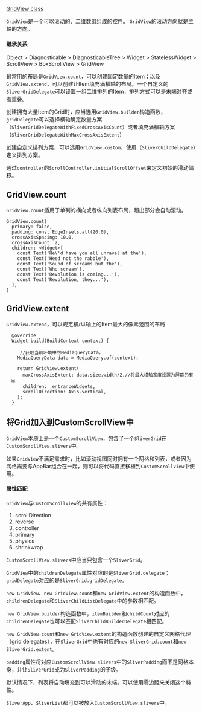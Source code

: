 [GridView class](https://docs.flutter.io/flutter/widgets/GridView-class.html)

`GridView`是一个可以滚动的、二维数组组成的控件。
`GridView`的滚动方向就是主轴的方向。

#### 继承关系

Object > Diagnosticable > DiagnosticableTree > Widget > StatelessWidget > ScrollView > BoxScrollView > GridView


最常用的布局是`GridView.count`，可以创建固定数量的Item；以及`GridView.extend`，可以创建让Item填充满横轴的布局。一个自定义的`SliverGridDelegate`可以设置一组二维排列的Item，排列方式可以是末端对齐或者重叠。

创建拥有大量Item的Grid时，应当选用`GridView.builder`构造函数，`gridDelegate`可以选择横轴确定数量方案（`SliverGridDelegateWithFixedCrossAxisCount`）或者填充满横轴方案（`SliverGridDelegateWithMaxCrossAxisExtent`）

创建自定义排列方案，可以选用`GridView.custom`，使用（`SliverChildDelegate`）定义排列方案。

通过`controller`的`ScrollController.initialScrollOffset`来定义初始的滑动偏移。

## GridView.count
`GridView.count`适用于单列的横向或者纵向列表布局，超出部分会自动滚动。

```
GridView.count(
  primary: false,
  padding: const EdgeInsets.all(20.0),
  crossAxisSpacing: 10.0,
  crossAxisCount: 2,
  children: <Widget>[
    const Text('He\'d have you all unravel at the'),
    const Text('Heed not the rabble'),
    const Text('Sound of screams but the'),
    const Text('Who scream'),
    const Text('Revolution is coming...'),
    const Text('Revolution, they...'),
  ],
)
```

## GridView.extent

`GridView.extend`，可以规定横/纵轴上的Item最大的像素范围的布局

```
  @override
  Widget build(BuildContext context) {
  
  	 //获取当前环境中的MediaQueryData。
    MediaQueryData data = MediaQuery.of(context);
    
    return GridView.extent(
      maxCrossAxisExtent: data.size.width/2,//将最大横轴宽度设置为屏幕的有一半
      children: _entranceWidgets,
      scrollDirection: Axis.vertical,
    );
  }
```
## 将Grid加入到CustomScrollView中

`GridView`本质上是一个`CustomScrollView`，包含了一个`SliverGrid`在`CustomScrollView.slivers`中。

如果`GridView`不满足需求时，比如滚动视图同时拥有一个网格和列表，或者因为网格需要与AppBar组合在一起，则可以将代码直接移植到`CustomScrollView`中使用。

#### 属性匹配

`GridView`与`CustomScrollView`的共有属性：

1. scrollDirection
2. reverse
3. controller
4. primary
5. physics
6. shrinkwrap

`CustomScrollView.slivers`中应当只包含一个`SliverGrid`。


`GridView`中的`childrenDelegate`属性对应的是`SliverGrid.delegate`；`gridDelegate`对应的是`SliverGrid.gridDelegate`。

`new GridView`、`new GridView.count`和`new GridView.extent`的构造函数中，`childrenDelegate`和`SliverChildListDelegate`中的参数相匹配。

`new GridView.builder`构造函数中，`itemBuilder`和`childCount`对应的`childrenDelegate`也可以匹配`SliverChildBuilderDelegate`相匹配。

`new GridView.count`和`new GridView.extent`的构造函数创建的自定义网格代理（grid delegates），在`SliverGrid`中也有对应的`new SliverGrid.count`和`new SliverGrid.extent`。

`padding`属性将对应`CustomScrollView.slivers`中的`SliverPadding`而不是网格本身，并让`SliverGrid`成为`SliverPadding`的子级。

默认情况下，列表将自动填充到可以滑动的末端。可以使用零边距来关闭这个特性。

`SliverApp`、`SliverList`都可以被放入`CustomScrollView.slivers`中。

